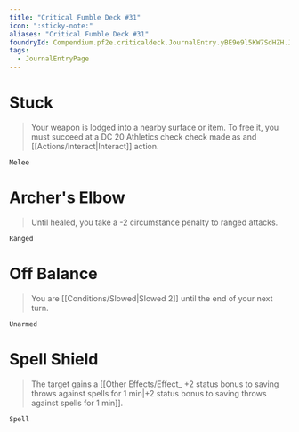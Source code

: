 ```yaml
---
title: "Critical Fumble Deck #31"
icon: ":sticky-note:"
aliases: "Critical Fumble Deck #31"
foundryId: Compendium.pf2e.criticaldeck.JournalEntry.yBE9e9l5KW7SdHZH.JournalEntryPage.AHnMn8nDzBU8XiDZ
tags:
  - JournalEntryPage
---
```

# Stuck

> Your weapon is lodged into a nearby surface or item. To free it, you must succeed at a DC 20 Athletics check check made as and [[Actions/Interact|Interact]] action.

`Melee`

# Archer's Elbow

> Until healed, you take a -2 circumstance penalty to ranged attacks.

`Ranged`

# Off Balance

> You are [[Conditions/Slowed|Slowed 2]] until the end of your next turn.

`Unarmed`

# Spell Shield

> The target gains a [[Other Effects/Effect_ +2 status bonus to saving throws against spells for 1 min|+2 status bonus to saving throws against spells for 1 min]].

`Spell`